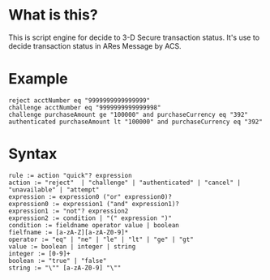 # What is this?

This is script engine for decide to 3-D Secure transaction status.
It's use to decide transaction status in ARes Message by ACS. 


# Example

~~~
reject acctNumber eq "9999999999999999"
challenge acctNumber eq "9999999999999998"
challenge purchaseAmount ge "100000" and purchaseCurrency eq "392"
authenticated purchaseAmount lt "100000" and purchaseCurrency eq "392"
~~~

# Syntax

~~~
rule := action "quick"? expression
action := "reject"  | "challenge" | "authenticated" | "cancel" | "unavailable" | "attempt"
expression := expression0 ("or" expression0)?
expression0 := expression1 ("and" expression1)?
expression1 := "not"? expression2
expression2 := condition | "(" expression ")"
condition := fieldname operator value | boolean
fielfname := [a-zA-Z][a-zA-Z0-9]*
operator := "eq" | "ne" | "le" | "lt" | "ge" | "gt"
value := boolean | integer | string
integer := [0-9]+
boolean := "true" | "false"
string := "\"" [a-zA-Z0-9] "\""
~~~
